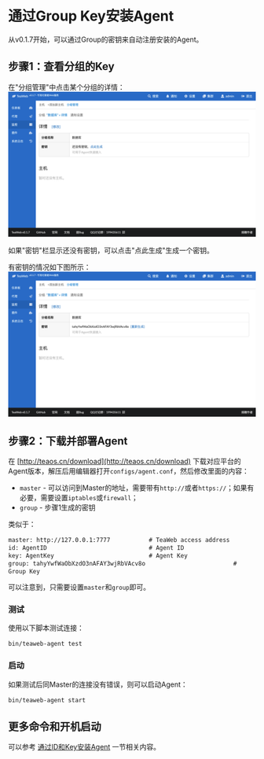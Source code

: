# 通过Group Key安装Agent
从v0.1.7开始，可以通过Group的密钥来自动注册安装的Agent。

## 步骤1：查看分组的Key
在"分组管理"中点击某个分组的详情：
![install_group_key1.png](install_group_key1.png)

如果"密钥"栏显示还没有密钥，可以点击"点此生成"生成一个密钥。

有密钥的情况如下图所示：
![install_group_key2.png](install_group_key2.png)

## 步骤2：下载并部署Agent
在 [http://teaos.cn/download](http://teaos.cn/download) 下载对应平台的Agent版本，解压后用编辑器打开`configs/agent.conf`，然后修改里面的内容：
* `master` - 可以访问到Master的地址，需要带有`http://`或者`https://`；如果有必要，需要设置`iptables`或`firewall`；
* `group` - 步骤1生成的密钥

类似于：
~~~
master: http://127.0.0.1:7777           # TeaWeb access address
id: AgentID                             # Agent ID
key: AgentKey                           # Agent Key
group: tahyYwfWaObXzdO3nAFAY3wjRbVAcv8o                         # Group Key
~~~
可以注意到，只需要设置`master`和`group`即可。

### 测试
使用以下脚本测试连接：
~~~bash
bin/teaweb-agent test
~~~

### 启动
如果测试后同Master的连接没有错误，则可以启动Agent：
~~~bash
bin/teaweb-agent start
~~~

## 更多命令和开机启动
可以参考 [通过ID和Key安装Agent](InstallIdKey.md#更多命令) 一节相关内容。
